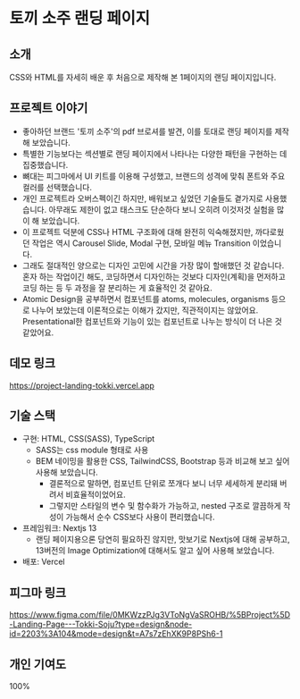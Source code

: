 # 토끼 소주 랜딩 페이지

## 소개
CSS와 HTML를 자세히 배운 후 처음으로 제작해 본 1페이지의 랜딩 페이지입니다. 

## 프로젝트 이야기
- 좋아하던 브랜드 '토끼 소주'의 pdf 브로셔를 발견, 이를 토대로 랜딩 페이지를 제작해 보았습니다.
- 특별한 기능보다는 섹션별로 랜딩 페이지에서 나타나는 다양한 패턴을 구현하는 데 집중했습니다.
- 뼈대는 피그마에서 UI 키트를 이용해 구성했고, 브랜드의 성격에 맞춰 폰트와 주요 컬러를 선택했습니다.
- 개인 프로젝트라 오버스펙이긴 하지만, 배워보고 싶었던 기술들도 곁가지로 사용했습니다. 아무래도 제한이 없고 태스크도 단순하다 보니 오히려 이것저것 실험을 많이 해 보았습니다.
- 이 프로젝트 덕분에 CSS나 HTML 구조화에 대해 완전히 익숙해졌지만, 까다로웠던 작업은 역시 Carousel Slide, Modal 구현, 모바일 메뉴 Transition 이었습니다.
- 그래도 절대적인 양으로는 디자인 고민에 시간을 가장 많이 할애했던 것 같습니다. 혼자 하는 작업이긴 해도, 코딩하면서 디자인하는 것보다 디자인(계획)을 먼저하고 코딩 하는 등 두 과정을 잘 분리하는 게 효율적인 것 같아요.
- Atomic Design을 공부하면서 컴포넌트를 atoms, molecules, organisms 등으로 나누어 보았는데 이론적으로는 이해가 갔지만, 직관적이지는 않았어요. Presentational한 컴포넌트와 기능이 있는 컴포넌트로 나누는 방식이 더 나은 것 같았어요.

## 데모 링크
https://project-landing-tokki.vercel.app

## 기술 스택
- 구현: HTML, CSS(SASS), TypeScript
  - SASS는 css module 형태로 사용
  - BEM 네이밍을 활용한 CSS, TailwindCSS, Bootstrap 등과 비교해 보고 싶어 사용해 보았습니다.
    - 결론적으로 말하면, 컴포넌트 단위로 쪼개다 보니 너무 세세하게 분리돼 버려서 비효율적이었어요.
    - 그렇지만 스타일의 변수 및 함수화가 가능하고, nested 구조로 깔끔하게 작성이 가능해서 순수 CSS보다 사용이 편리했습니다.
- 프레임워크: Nextjs 13
  - 랜딩 페이지용으론 당연히 필요하진 않지만, 맛보기로 Nextjs에 대해 공부하고, 13버전의 Image Optimization에 대해서도 알고 싶어 사용해 보았습니다.
- 배포: Vercel

## 피그마 링크
https://www.figma.com/file/0MKWzzPJg3VToNgVaSROHB/%5BProject%5D-Landing-Page---Tokki-Soju?type=design&node-id=2203%3A104&mode=design&t=A7s7zEhXK9P8PSh6-1

## 개인 기여도
100%
